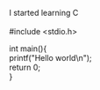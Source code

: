 I started learning C<br><br>
#include <stdio.h>

int main(){<br>
    printf("Hello world\n");<br>
    return 0;<br>
}
